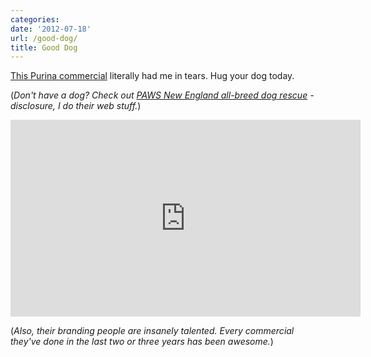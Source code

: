 ```yaml
---
categories:
date: '2012-07-18'
url: /good-dog/
title: Good Dog
---
```


<a href="https://www.youtube.com/watch?v=Wmq2RbUusoM&NR=1">This Purina commercial</a> literally had me in tears. Hug your dog today.

(<em>Don't have a dog? Check out <a href="http://www.pawsnewengland.com">PAWS New England all-breed dog rescue</a> - disclosure, I do their web stuff.</em>)

<iframe class="alignc" width="560" height="315" src="https://www.youtube.com/embed/Wmq2RbUusoM?rel=0" frameborder="0" allowfullscreen></iframe>

(<em>Also, their branding people are insanely talented. Every commercial they've done in the last two or three years has been awesome.</em>)